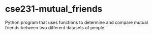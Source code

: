 # cse231-mutual_friends
Python program that uses functions to determine and compare mutual friends between two different datasets of people.
